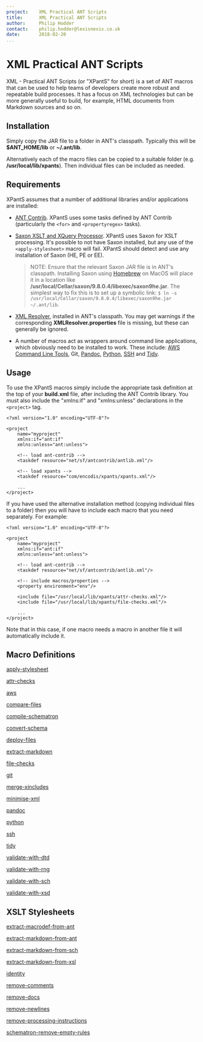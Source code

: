 ```yaml
---
project:    XML Practical ANT Scripts
title:      XML Practical ANT Scripts
author:     Philip Hodder
contact:    philip.hodder@lexisnexis.co.uk
date:       2018-02-20
...
```


# XML Practical ANT Scripts

XML - Practical ANT Scripts (or "XPantS" for short) is a set of ANT macros that can be used to help teams of developers create more robust and repeatable build processes. It has a focus on XML technologies but can be more generally useful to build, for example, HTML documents from Markdown
sources and so on.

## Installation

Simply copy the JAR file to a folder in ANT's classpath. Typically this will be **$ANT_HOME/lib** or **~/.ant/lib**.

Alternatively each of the macro files can be copied to a suitable folder (e.g. **/usr/local/lib/xpants**). Then individual files can be included as needed.

## Requirements

XPantS assumes that a number of additional libraries and/or applications are installed:

*   [ANT Contrib](https://sourceforge.net/projects/ant-contrib/files/ant-contrib/1.0b3/ant-contrib-1.0b3-bin.zip/download). XPantS uses some tasks defined by ANT Contrib (particularly the `<for>` and `<propertyregex>` tasks).

*   [Saxon XSLT and XQuery Processor](https://www.saxonica.com/products/products.xml). XPantS uses Saxon for XSLT processing. It's possible to not have Saxon installed, but any use of the `<apply-stylesheet>` macro will fail. XPantS should detect and use any installation of Saxon (HE, PE or EE).

    > NOTE: Ensure that the relevant Saxon JAR file is in ANT's classpath. Installing Saxon using [Homebrew](brew.sh) on MacOS will place it in a location like **/usr/local/Cellar/saxon/9.8.0.4/libexec/saxon9he.jar**. The simplest way to fix this is to set up a symbolic link: `$ ln -s /usr/local/Cellar/saxon/9.8.0.4/libexec/saxon9he.jar ~/.ant/lib`.

*   [XML Resolver](http://www.java2s.com/Code/Jar/x/Downloadxmlresolverjar.htm), installed in ANT's classpath. You may get warnings if the corresponding **XMLResolver.properties** file is missing, but these can generally be ignored.

*   A number of macros act as wrappers around command line applications, which obviously need to be installed to work. These include: [AWS Command Line Tools](https://aws.amazon.com/cli/), Git, [Pandoc](https://pandoc.org/), [Python](https://www.python.org/), [SSH](https://www.ssh.com/ssh/) and [Tidy](http://www.html-tidy.org/).

## Usage

To use the XPantS macros simply include the appropriate task definition at the top of your **build.xml** file, after including the ANT Contrib library. You must also include the "xmlns:if" and "xmlns:unless" declarations in the `<project>` tag.

```
<?xml version="1.0" encoding="UTF-8"?>

<project
    name="myproject"
    xmlns:if="ant:if"
    xmlns:unless="ant:unless">

    <!-- load ant-contrib -->
    <taskdef resource="net/sf/antcontrib/antlib.xml"/>

    <!-- load xpants -->
    <taskdef resource="com/encodis/xpants/xpants.xml"/>

    ...
</project>
```

If you have used the alternative installation method (copying individual files to a folder) then you will have to include each macro that you need separately. For example:


```
<?xml version="1.0" encoding="UTF-8"?>

<project
    name="myproject"
    xmlns:if="ant:if"
    xmlns:unless="ant:unless">

    <!-- load ant-contrib -->
    <taskdef resource="net/sf/antcontrib/antlib.xml"/>

    <!-- include macros/properties -->
    <property environment="env"/>

    <include file="/usr/local/lib/xpants/attr-checks.xml"/>
    <include file="/usr/local/lib/xpants/file-checks.xml"/>

    ...
</project>
```

Note that in this case, if one macro needs a macro in another file it will automatically include it.


## Macro Definitions

[apply-stylesheet](./apply-stylesheet.html)

[attr-checks](./attr-checks.html)

[aws](./aws.html)

[compare-files](./compare-files.html)

[compile-schematron](./compile-schematron.html)

[convert-schema](./convert-schema.html)

[deploy-files](./deploy-files.html)

[extract-markdown](./extract-markdown.html)

[file-checks](./file-checks.html)

[git](./git.html)

[merge-xincludes](./merge-xincludes.html)

[minimise-xml](./minimise-xml.html)

[pandoc](./pandoc.html)

[python](./python.html)

[ssh](./ssh.html)

[tidy](./tidy.html)

[validate-with-dtd](./validate-with-dtd.html)

[validate-with-rng](./validate-with-rng.html)

[validate-with-sch](./validate-with-sch.html)

[validate-with-xsd](./validate-with-xsd.html)


## XSLT Stylesheets

[extract-macrodef-from-ant](./extract-macrodef-from-ant.html)

[extract-markdown-from-ant](./extract-markdown-from-ant.html)

[extract-markdown-from-sch](./extract-markdown-from-sch.html)

[extract-markdown-from-xsl](./extract-markdown-from-xsl.html)

[identity](./identity.html)

[remove-comments](./remove-comments.html)

[remove-docs](./remove-docs.html)

[remove-newlines](./remove-newlines.html)

[remove-processing-instructions](./remove-processing-instructions.html)

[schematron-remove-empty-rules](./schematron-remove-empty-rules.html)
